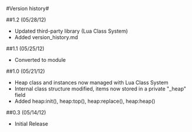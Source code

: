 #Version history#

##1.2 (05/28/12)
* Updated third-party library (Lua Class System)
* Added version_history.md

##1.1 (05/25/12)
* Converted to module

##1.0 (05/21/12)
* Heap class and instances now managed with Lua Class System
* Internal class structure modified, items now stored in a private "_heap" field
* Added heap:init(), heap:top(), heap:replace(), heap:heap()

##0.3 (05/14/12)
* Initial Release	
